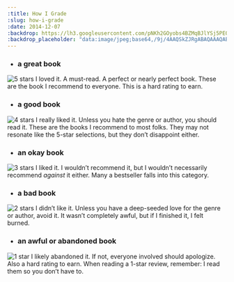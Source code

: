 ```yaml
---
:title: How I Grade
:slug: how-i-grade
:date: 2014-12-07
:backdrop: https://lh3.googleusercontent.com/pNKh2GOyobs4BZMqBJlYSj5PEQCAkg6hkwAjfEU4RAHFdB1902cxfnn8gcU-raMGsYzWMUj2T6Qw=w1000-l75-rj
:backdrop_placeholder: "data:image/jpeg;base64,/9j/4AAQSkZJRgABAQAAAQABAAD/2wCEACgcHiMeGSgjISMtKygwPGRBPDc3PHtYXUlkkYCZlo+AjIqgtObDoKrarYqMyP/L2u71////m8H////6/+b9//gBKy0tMCkwajU1auyZgJns7Ozs7Ozs7Ozs7Ozs7Ozs7Ozs7Ozs7Ozs7Ozs7Ozs7Ozs7Ozs7Ozs7Ozs7Ozs7Ozs7P/AABEIAAsAFAMBIgACEQEDEQH/xAAYAAACAwAAAAAAAAAAAAAAAAABBAADBf/EAB8QAAICAgEFAAAAAAAAAAAAAAECABEDEiFBUVJhcv/EABQBAQAAAAAAAAAAAAAAAAAAAAD/xAAUEQEAAAAAAAAAAAAAAAAAAAAA/9oADAMBAAIRAxEAPwDMVDVhaI9y07lWF0PoRXZu5hHJ5gMYhiRayBGa/KSDUDoJIH//2Q=="
---
```

* ### a great book ###
![5 stars](5-stars.svg) I loved it. A must-read. A perfect or nearly perfect book. These are the book I recommend to everyone. This is a hard rating to earn.

* ### a good book ###
![4 stars](4-stars.svg) I really liked it. Unless you hate the genre or author, you should read it. These are the books I recommend to most folks. They may not resonate like the 5-star selections, but they don’t disappoint either.

* ### an okay book ###
![3 stars](3-stars.svg) I liked it. I wouldn’t recommend it, but I wouldn’t necessarily recommend _against_ it either. Many a bestseller falls into this category.

* ### a bad book ###
![2 stars](2-stars.svg) I didn’t like it. Unless you have a deep-seeded love for the genre or author, avoid it. It wasn’t completely awful, but if I finished it, I felt burned.

* ### an awful or abandoned book ###
![1 star](1-star.svg) I likely abandoned it. If not, everyone involved should apologize. Also a hard rating to earn. When reading a 1-star review, remember: I read them so you don’t have to.
